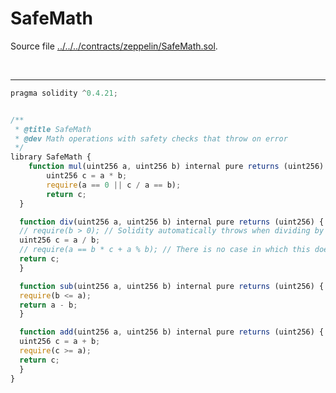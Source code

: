 # SafeMath

Source file [../../../contracts/zeppelin/SafeMath.sol](../../../contracts/zeppelin/SafeMath.sol).

<br />

<hr />

```javascript
pragma solidity ^0.4.21;


/**
 * @title SafeMath
 * @dev Math operations with safety checks that throw on error
 */
library SafeMath {
    function mul(uint256 a, uint256 b) internal pure returns (uint256) {
        uint256 c = a * b;
        require(a == 0 || c / a == b);
        return c;
  }

  function div(uint256 a, uint256 b) internal pure returns (uint256) {
  // require(b > 0); // Solidity automatically throws when dividing by 0
  uint256 c = a / b;
  // require(a == b * c + a % b); // There is no case in which this doesn't hold
  return c;
  }

  function sub(uint256 a, uint256 b) internal pure returns (uint256) {
  require(b <= a);
  return a - b;
  }

  function add(uint256 a, uint256 b) internal pure returns (uint256) {
  uint256 c = a + b;
  require(c >= a);
  return c;
  }
}

```
